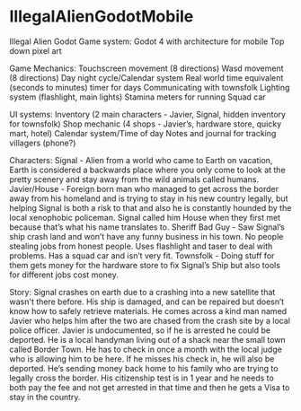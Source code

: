 # IllegalAlienGodotMobile
Illegal Alien Godot
Game system:
Godot 4 with architecture for mobile
Top down pixel art

Game Mechanics:
Touchscreen movement (8 directions)
Wasd movement (8 directions)
Day night cycle/Calendar system
Real world time equivalent (seconds to minutes) timer for days
Communicating with townsfolk
Lighting system (flashlight, main lights)
Stamina meters for running
Squad car

UI systems:
Inventory (2 main characters - Javier, Signal, hidden inventory for townsfolk)
Shop mechanic (4 shops - Javier’s, hardware store, quicky mart, hotel)
Calendar system/Time of day
Notes and journal for tracking villagers (phone?)

Characters:
Signal - Alien from a world who came to Earth on vacation, Earth is considered a backwards place where you only come to look at the pretty scenery and stay away from the wild animals called humans.
Javier/House - Foreign born man who managed to get across the border away from his homeland and is trying to stay in his new country legally, but helping Signal is both a risk to that and also he is constantly hounded by the local xenophobic policeman. Signal called him House when they first met because that’s what his name translates to.
Sheriff Bad Guy - Saw Signal’s ship crash land and won’t have any funny business in his town. No people stealing jobs from honest people. Uses flashlight and taser to deal with problems. Has a squad car and isn’t very fit.
Townsfolk - Doing stuff for them gets money for the hardware store to fix Signal’s Ship but also tools for different jobs cost money.

Story:
Signal crashes on earth due to a crashing into a new satellite that wasn't there before. His ship is damaged, and can be repaired but doesn’t know how to safely retrieve materials. He comes across a kind man named Javier who helps him after the two are chased from the crash site by a local police officer. Javier is undocumented, so if he is arrested he could be deported. He is a local handyman living out of a shack near the small town called Border Town. He has to check in once a month with the local judge who is allowing him to be here. If he misses his check in, he will also be deported. He’s sending money back home to his family who are trying to legally cross the border. His citizenship test is in 1 year and he needs to both pay the fee and not get arrested in that time and then he gets a Visa to stay in the country.
